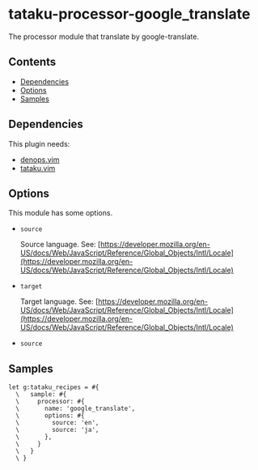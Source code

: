 # tataku-processor-google_translate 

The processor module that translate by google-translate.

## Contents 

- [Dependencies](tataku-processor-google_translate-dependencies)
- [Options](tataku-processor-google_translate-options)
- [Samples](tataku-processor-google_translate-samples)

## Dependencies 

This plugin needs:

- [denops.vim](https://github.com/vim-denops/denops.vim)
- [tataku.vim](https://github.com/Omochice/tataku.vim)

## Options 

This module has some options.

- `source` 

  Source language.
  See: [https://developer.mozilla.org/en-US/docs/Web/JavaScript/Reference/Global_Objects/Intl/Locale](https://developer.mozilla.org/en-US/docs/Web/JavaScript/Reference/Global_Objects/Intl/Locale)
- `target`

  Target language.
  See: [https://developer.mozilla.org/en-US/docs/Web/JavaScript/Reference/Global_Objects/Intl/Locale](https://developer.mozilla.org/en-US/docs/Web/JavaScript/Reference/Global_Objects/Intl/Locale)
- `source` 

## Samples 

```vim
let g:tataku_recipes = #{
  \   sample: #{
  \     processor: #{
  \       name: 'google_translate',
  \       options: #{
  \         source: 'en',
  \         source: 'ja',
  \       },
  \     }
  \   }
  \ }
```

